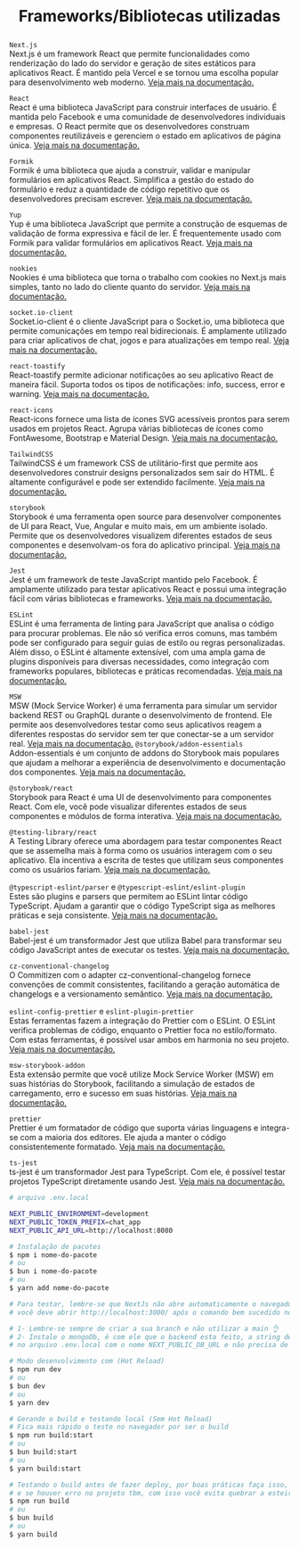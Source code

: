 <h1><br>
<p align="center">
Frameworks/Bibliotecas utilizadas
</p>
</h1>

`Next.js`</br>
Next.js é um framework React que permite funcionalidades como renderização do lado do servidor e geração de sites estáticos para aplicativos React. É mantido pela Vercel e se tornou uma escolha popular para desenvolvimento web moderno. <a href="https://nextjs.org/" target="_blank">Veja mais na documentação.</a>

`React`</br>
React é uma biblioteca JavaScript para construir interfaces de usuário. É mantida pelo Facebook e uma comunidade de desenvolvedores individuais e empresas. O React permite que os desenvolvedores construam componentes reutilizáveis e gerenciem o estado em aplicativos de página única. <a href="https://reactjs.org/" target="_blank">Veja mais na documentação.</a>

`Formik`</br>
Formik é uma biblioteca que ajuda a construir, validar e manipular formulários em aplicativos React. Simplifica a gestão do estado do formulário e reduz a quantidade de código repetitivo que os desenvolvedores precisam escrever. <a href="https://formik.org/" target="_blank">Veja mais na documentação.</a>

`Yup`</br>
Yup é uma biblioteca JavaScript que permite a construção de esquemas de validação de forma expressiva e fácil de ler. É frequentemente usado com Formik para validar formulários em aplicativos React. <a href="https://github.com/jquense/yup" target="_blank">Veja mais na documentação.</a>

`nookies`</br>
Nookies é uma biblioteca que torna o trabalho com cookies no Next.js mais simples, tanto no lado do cliente quanto do servidor. <a href="https://github.com/maticzav/nookies" target="_blank">Veja mais na documentação.</a>

`socket.io-client`</br>
Socket.io-client é o cliente JavaScript para o Socket.io, uma biblioteca que permite comunicações em tempo real bidirecionais. É amplamente utilizado para criar aplicativos de chat, jogos e para atualizações em tempo real. <a href="https://socket.io/" target="_blank">Veja mais na documentação.</a>

`react-toastify`</br>
React-toastify permite adicionar notificações ao seu aplicativo React de maneira fácil. Suporta todos os tipos de notificações: info, success, error e warning. <a href="https://github.com/fkhadra/react-toastify" target="_blank">Veja mais na documentação.</a>

`react-icons`</br>
React-icons fornece uma lista de ícones SVG acessíveis prontos para serem usados em projetos React. Agrupa várias bibliotecas de ícones como FontAwesome, Bootstrap e Material Design. <a href="https://react-icons.github.io/react-icons/" target="_blank">Veja mais na documentação.</a>

`TailwindCSS`</br>
TailwindCSS é um framework CSS de utilitário-first que permite aos desenvolvedores construir designs personalizados sem sair do HTML. É altamente configurável e pode ser extendido facilmente. <a href="https://tailwindcss.com/" target="_blank">Veja mais na documentação.</a>

`storybook`</br>
Storybook é uma ferramenta open source para desenvolver componentes de UI para React, Vue, Angular e muito mais, em um ambiente isolado. Permite que os desenvolvedores visualizem diferentes estados de seus componentes e desenvolvam-os fora do aplicativo principal. <a href="https://storybook.js.org/" target="_blank">Veja mais na documentação.</a>

`Jest`</br>
Jest é um framework de teste JavaScript mantido pelo Facebook. É amplamente utilizado para testar aplicativos React e possui uma integração fácil com várias bibliotecas e frameworks. <a href="https://jestjs.io/" target="_blank">Veja mais na documentação.</a>

`ESLint`</br>
ESLint é uma ferramenta de linting para JavaScript que analisa o código para procurar problemas. Ele não só verifica erros comuns, mas também pode ser configurado para seguir guias de estilo ou regras personalizadas. Além disso, o ESLint é altamente extensível, com uma ampla gama de plugins disponíveis para diversas necessidades, como integração com frameworks populares, bibliotecas e práticas recomendadas. <a href="https://eslint.org/" target="_blank">Veja mais na documentação.</a>

`MSW`</br>
MSW (Mock Service Worker) é uma ferramenta para simular um servidor backend REST ou GraphQL durante o desenvolvimento de frontend. Ele permite aos desenvolvedores testar como seus aplicativos reagem a diferentes respostas do servidor sem ter que conectar-se a um servidor real. <a href="https://mswjs.io/" target="_blank">Veja mais na documentação.</a>
`@storybook/addon-essentials`</br>
Addon-essentials é um conjunto de addons do Storybook mais populares que ajudam a melhorar a experiência de desenvolvimento e documentação dos componentes. <a href="https://storybook.js.org/docs/react/essentials/introduction" target="_blank">Veja mais na documentação.</a>

`@storybook/react`</br>
Storybook para React é uma UI de desenvolvimento para componentes React. Com ele, você pode visualizar diferentes estados de seus componentes e módulos de forma interativa. <a href="https://storybook.js.org/docs/react/get-started/introduction" target="_blank">Veja mais na documentação.</a>

`@testing-library/react`</br>
A Testing Library oferece uma abordagem para testar componentes React que se assemelha mais à forma como os usuários interagem com o seu aplicativo. Ela incentiva a escrita de testes que utilizam seus componentes como os usuários fariam. <a href="https://testing-library.com/docs/react-testing-library/intro/" target="_blank">Veja mais na documentação.</a>

`@typescript-eslint/parser` e `@typescript-eslint/eslint-plugin`</br>
Estes são plugins e parsers que permitem ao ESLint lintar código TypeScript. Ajudam a garantir que o código TypeScript siga as melhores práticas e seja consistente. <a href="https://github.com/typescript-eslint/typescript-eslint" target="_blank">Veja mais na documentação.</a>

`babel-jest`</br>
Babel-jest é um transformador Jest que utiliza Babel para transformar seu código JavaScript antes de executar os testes. <a href="https://jestjs.io/docs/getting-started#using-babel" target="_blank">Veja mais na documentação.</a>

`cz-conventional-changelog`</br>
O Commitizen com o adapter cz-conventional-changelog fornece convenções de commit consistentes, facilitando a geração automática de changelogs e a versionamento semântico. <a href="https://github.com/commitizen/cz-conventional-changelog" target="_blank">Veja mais na documentação.</a>

`eslint-config-prettier` e `eslint-plugin-prettier`</br>
Estas ferramentas fazem a integração do Prettier com o ESLint. O ESLint verifica problemas de código, enquanto o Prettier foca no estilo/formato. Com estas ferramentas, é possível usar ambos em harmonia no seu projeto. <a href="https://github.com/prettier/eslint-plugin-prettier" target="_blank">Veja mais na documentação.</a>

`msw-storybook-addon`</br>
Esta extensão permite que você utilize Mock Service Worker (MSW) em suas histórias do Storybook, facilitando a simulação de estados de carregamento, erro e sucesso em suas histórias. <a href="https://github.com/mswjs/msw-storybook-addon" target="_blank">Veja mais na documentação.</a>

`prettier`</br>
Prettier é um formatador de código que suporta várias linguagens e integra-se com a maioria dos editores. Ele ajuda a manter o código consistentemente formatado. <a href="https://prettier.io/" target="_blank">Veja mais na documentação.</a>

`ts-jest`</br>
ts-jest é um transformador Jest para TypeScript. Com ele, é possível testar projetos TypeScript diretamente usando Jest. <a href="https://kulshekhar.github.io/ts-jest/" target="_blank">Veja mais na documentação.</a>

```bash
# arquivo .env.local

NEXT_PUBLIC_ENVIRONMENT=development
NEXT_PUBLIC_TOKEN_PREFIX=chat_app
NEXT_PUBLIC_API_URL=http://localhost:8080
```

```bash
# Instalação de pacotes
$ npm i nome-do-pacote
# ou
$ bun i nome-do-pacote
# ou
$ yarn add nome-do-pacote

# Para testar, lembre-se que NextJs não abre automaticamente o navegador igual o ReactJs,
# você deve abrir http://localhost:3000/ após o comando bem sucedido no terminal.

# 1- Lembre-se sempre de criar a sua branch e não utilizar a main 👌
# 2- Instale o mongoDb, é com ele que o backend esta feito, a string de conexão esta
# no arquivo .env.local com o nome NEXT_PUBLIC_DB_URL e não precisa de senha, pois você está em dev 👌

# Modo desenvolvimento com (Hot Reload)
$ npm run dev
# ou
$ bun dev
# ou
$ yarn dev

# Gerando o build e testando local (Sem Hot Reload)
# Fica mais rápido o teste no navegador por ser o build
$ npm run build:start
# ou
$ bun build:start
# ou
$ yarn build:start

# Testando o build antes de fazer deploy, por boas práticas faça isso, e todos os warnings são mostrados
# e se houver erro no projeto tbm, com isso você evita quebrar a esteira no deploy.
$ npm run build
# ou
$ bun build
# ou
$ yarn build
```